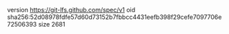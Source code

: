 version https://git-lfs.github.com/spec/v1
oid sha256:52d08978fdfe57d60d73152b7fbbcc4431eefb398f29cefe7097706e72506393
size 2681
